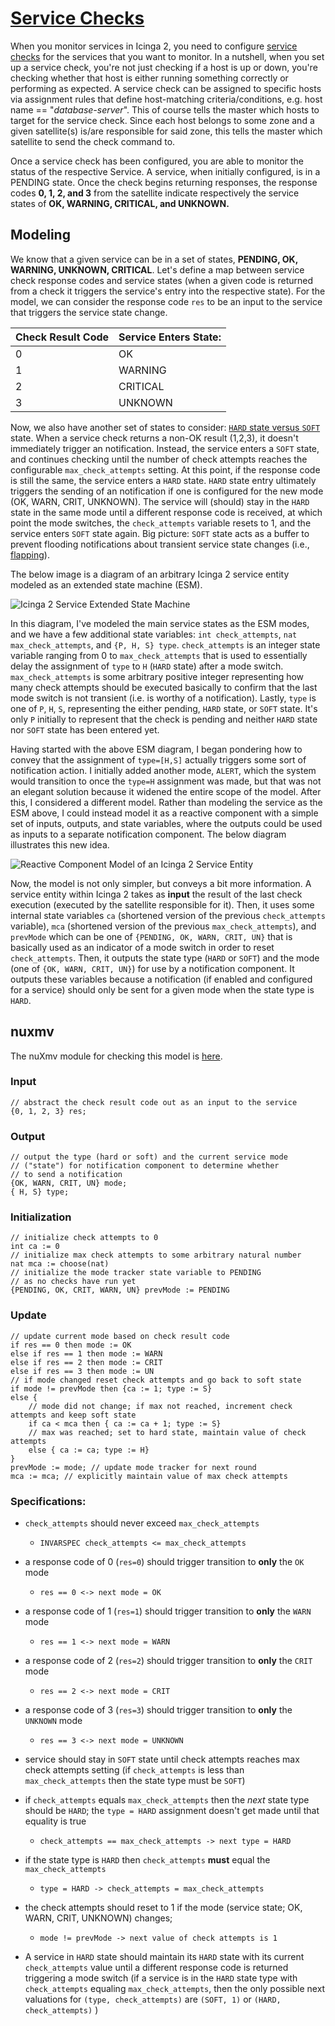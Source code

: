 # [Service Checks](https://icinga.com/docs/icinga-2/latest/doc/03-monitoring-basics/#hosts-and-services)

When you monitor services in Icinga 2, you need to configure [service checks](https://icinga.com/docs/icinga-2/latest/doc/03-monitoring-basics/#hosts-and-services) for the services that you want to monitor. In a nutshell, when you set up a service check, you're not just checking if a host is up or down, you're checking whether that host is either running something correctly or performing as expected. A service check can be assigned to specific hosts via assignment rules that define host-matching criteria/conditions, e.g. host name == "_database-server_". This of course tells the master which hosts to target for the service check. Since each host belongs to some zone and a given satellite(s) is/are responsible for said zone, this tells the master which satellite to send the check command to.

Once a service check has been configured, you are able to monitor the status of the respective Service. A service, when initially configured, is in a PENDING state. Once the check begins returning responses, the response codes **0, 1, 2, and 3** from the satellite indicate respectively the service states of **OK, WARNING, CRITICAL, and UNKNOWN.**

## Modeling

We know that a given service can be in a set of states, **PENDING, OK, WARNING, UNKNOWN, CRITICAL**. Let's define a map between service check response codes and service states (when a given code is returned from a check it triggers the service's entry into the respective state). For the model, we can consider the response code `res` to be an input to the service that triggers the service state change.

| Check Result Code | Service Enters State: |
| ----------------- | --------------------- |
| 0                 | OK                    |
| 1                 | WARNING               |
| 2                 | CRITICAL              |
| 3                 | UNKNOWN               |

Now, we also have another set of states to consider: [`HARD` state versus `SOFT`](https://icinga.com/docs/icinga-2/latest/doc/03-monitoring-basics/#hard-and-soft-states) state. When a service check returns a non-OK result (1,2,3), it doesn't immediately trigger an notification. Instead, the service enters a `SOFT` state, and continues checking until the number of check attempts reaches the configurable `max_check_attempts` setting. At this point, if the response code is still the same, the service enters a `HARD` state. `HARD` state entry ultimately triggers the sending of an notification if one is configured for the new mode (OK, WARN, CRIT, UNKNOWN). The service will (should) stay in the `HARD` state in the same mode until a different response code is received, at which point the mode switches, the `check_attempts` variable resets to 1, and the service enters `SOFT` state again. Big picture: `SOFT` state acts as a buffer to prevent flooding notifications about transient service state changes (i.e., [flapping](https://assets.nagios.com/downloads/nagioscore/docs/nagioscore/3/en/flapping.html)).

The below image is a diagram of an arbitrary Icinga 2 service entity modeled as an extended state machine (ESM).

![Icinga 2 Service Extended State Machine](../../img/ServiceESM.png)

In this diagram, I've modeled the main service states as the ESM modes, and we have a few additional state variables: `int check_attempts`, `nat max_check_attempts`, and `{P, H, S} type`. `check_attempts` is an integer state variable ranging from 0 to `max_check_attempts` that is used to essentially delay the assignment of `type` to `H` (`HARD` state) after a mode switch. `max_check_attempts` is some arbitrary positive integer representing how many check attempts should be executed basically to confirm that the last mode switch is not transient (i.e. is worthy of a notification). Lastly, `type` is one of `P`, `H`, `S`, representing the either pending, `HARD` state, or `SOFT` state. It's only `P` initially to represent that the check is pending and neither `HARD` state nor `SOFT` state has been entered yet.

Having started with the above ESM diagram, I began pondering how to convey that the assignment of `type=[H,S]` actually triggers some sort of notification action. I initially added another mode, `ALERT`, which the system would transition to once the `type=H` assignment was made, but that was not an elegant solution because it widened the entire scope of the model. After this, I considered a different model. Rather than modeling the service as the ESM above, I could instead model it as a reactive component with a simple set of inputs, outputs, and state variables, where the outputs could be used as inputs to a separate notification component. The below diagram illustrates this new idea.

![Reactive Component Model of an Icinga 2 Service Entity](../../img/service-component.png)

Now, the model is not only simpler, but conveys a bit more information. A service entity within Icinga 2 takes as **input** the result of the last check execution (executed by the satellite responsible for it). Then, it uses some internal state variables `ca` (shortened version of the previous `check_attempts` variable), `mca` (shortened version of the previous `max_check_attempts`), and `prevMode` which can be one of `{PENDING, OK, WARN, CRIT, UN}` that is basically used as an indicator of a mode switch in order to reset `check_attempts`. Then, it outputs the state type (`HARD` or `SOFT`) and the mode (one of `{OK, WARN, CRIT, UN}`) for use by a notification component. It outputs these variables because a notification (if enabled and configured for a service) should only be sent for a given mode when the state type is `HARD`.

## nuxmv

The nuXmv module for checking this model is [here](check.smv).

### Input

```
// abstract the check result code out as an input to the service
{0, 1, 2, 3} res;
```

### Output

```
// output the type (hard or soft) and the current service mode
// ("state") for notification component to determine whether
// to send a notification
{OK, WARN, CRIT, UN} mode;
{ H, S} type;
```

### Initialization

```
// initialize check attempts to 0
int ca := 0
// initialize max check attempts to some arbitrary natural number
nat mca := choose(nat)
// initialize the mode tracker state variable to PENDING
// as no checks have run yet
{PENDING, OK, CRIT, WARN, UN} prevMode := PENDING
```

### Update

```
// update current mode based on check result code
if res == 0 then mode := OK
else if res == 1 then mode := WARN
else if res == 2 then mode := CRIT
else if res == 3 then mode := UN
// if mode changed reset check attempts and go back to soft state
if mode != prevMode then {ca := 1; type := S}
else {
    // mode did not change; if max not reached, increment check attempts and keep soft state
    if ca < mca then { ca := ca + 1; type := S}
    // max was reached; set to hard state, maintain value of check attempts
    else { ca := ca; type := H}
}
prevMode := mode; // update mode tracker for next round
mca := mca; // explicitly maintain value of max check attempts
```

### Specifications:

- `check_attempts` should never exceed `max_check_attempts`
  - `INVARSPEC check_attempts <= max_check_attempts`
- a response code of 0 (`res=0`) should trigger transition to **only** the `OK` mode
  - `res == 0 <-> next mode = OK`
- a response code of 1 (`res=1`) should trigger transition to **only** the `WARN` mode
  - `res == 1 <-> next mode = WARN`
- a response code of 2 (`res=2`) should trigger transition to **only** the `CRIT` mode
  - `res == 2 <-> next mode = CRIT`
- a response code of 3 (`res=3`) should trigger transition to **only** the `UNKNOWN` mode
  - `res == 3 <-> next mode = UNKNOWN`
- service should stay in `SOFT` state until check attempts reaches max check attempts setting (if `check_attempts` is less than `max_check_attempts` then the state type must be `SOFT`)
- if `check_attempts` equals `max_check_attempts` then the _next_ state type should be `HARD`; the `type = HARD` assignment doesn't get made until that equality is true

  - `check_attempts == max_check_attempts -> next type = HARD`

- if the state type is `HARD` then `check_attempts` **must** equal the `max_check_attempts`
  - `type = HARD -> check_attempts = max_check_attempts`
- the check attempts should reset to 1 if the mode (service state; OK, WARN, CRIT, UNKNOWN) changes;
  - `mode != prevMode -> next value of check attempts is 1`
- A service in `HARD` state should maintain its `HARD` state with its current `check_attempts` value until a different response code is returned triggering a mode switch (if a service is in the `HARD` state type with `check_attempts` equaling `max_check_attempts`, then the only possible next valuations for `(type, check_attempts)` are `(SOFT, 1)` or `(HARD, check_attempts)` )

